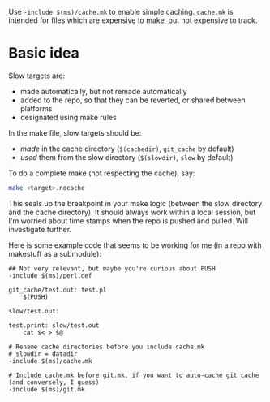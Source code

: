 Use `-include $(ms)/cache.mk` to enable simple caching. `cache.mk` is intended for files which are expensive to make, but not expensive to track.

# Basic idea

Slow targets are:
* made automatically, but not remade automatically
* added to the repo, so that they can be reverted, or shared between platforms
* designated using make rules

In the make file, slow targets should be:
* _made_ in the cache directory (`$(cachedir)`, `git_cache` by default) 
* _used_ them from the slow directory (`$(slowdir)`, `slow` by default)

To do a complete make (not respecting the cache), say:
``` bash
make <target>.nocache
```

This seals up the breakpoint in your make logic (between the slow directory and the cache directory). It should always work within a local session, but I'm worried about time stamps when the repo is pushed and pulled. Will investigate further.

Here is some example code that seems to be working for me (in a repo with makestuff as a submodule):

```make
## Not very relevant, but maybe you're curious about PUSH
-include $(ms)/perl.def

git_cache/test.out: test.pl
	$(PUSH)

slow/test.out: 

test.print: slow/test.out
	cat $< > $@

# Rename cache directories before you include cache.mk
# slowdir = datadir
-include $(ms)/cache.mk

# Include cache.mk before git.mk, if you want to auto-cache git cache (and conversely, I guess)
-include $(ms)/git.mk
